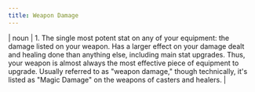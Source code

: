 ```yaml
---
title: Weapon Damage
---
```

| noun | 1.  	The single most potent stat on any of your equipment: the damage listed on your weapon. Has a larger effect on your damage dealt and healing done than anything else, including main stat upgrades. Thus, your weapon is almost always the most effective piece of equipment to upgrade. Usually referred to as "weapon damage," though technically, it's listed as "Magic Damage" on the weapons of casters and healers.	|